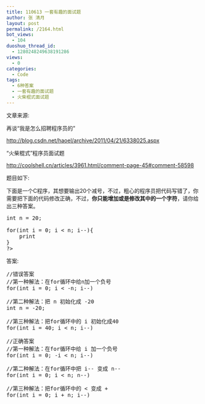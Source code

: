 ```yaml
---
title: 110613 一套有趣的面试题
author: 张 清月
layout: post
permalink: /2164.html
bot_views:
  - 104
duoshuo_thread_id:
  - 1280248249638191286
views:
  - 0
categories:
  - Code
tags:
  - 6种答案
  - 一套有趣的面试题
  - 火柴棍式面试题
---
```

文章来源:

再谈“我是怎么招聘程序员的”

http://blog.csdn.net/haoel/archive/2011/04/21/6338025.aspx

“火柴棍式”程序员面试题

http://coolshell.cn/articles/3961.html/comment-page-45#comment-58598

题目如下:

下面是一个C程序，其想要输出20个减号，不过，粗心的程序员把代码写错了，你需要把下面的代码修改正确，不过，**你只能增加或是修改其中的一个字符**，请你给出三种答案。

<pre lang="c">int n = 20;
 
for(int i = 0; i &lt; n; i--){
    print
}
?>
</pre>

答案:

<pre lang="c">//错误答案
//第一种解法：在for循环中给n加一个负号
for(int i = 0; i &lt; -n; i--)
 
//第二种解法：把 n 初始化成 -20
int n = -20;
 
//第三种解法：把for循环中的 i 初始化成40
for(int i = 40; i &lt; n; i--)

//正确答案
//第一种解法：在for循环中给 i 加一个负号
for(int i = 0; -i &lt; n; i--)
 
//第二种解法：在for循环中把 i-- 变成 n--
for(int i = 0; i &lt; n; n--)
 
//第三种解法：把for循环中的 &lt; 变成 +
for(int i = 0; i + n; i--)
</pre>